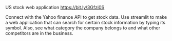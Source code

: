 US stock web application
https://bit.ly/3Gfzi0S



Connect with the Yahoo finance API to get stock data. Use streamlit to make a web application that can search for certain stock information by typing its symbol. Also, see what category the company belongs to and what other competitors are in the business.
